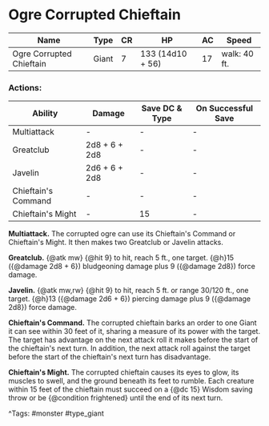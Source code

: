 # Ogre Corrupted Chieftain

| Name | Type | CR | HP | AC | Speed |
|------|------|----|----|----|-------|
| Ogre Corrupted Chieftain | Giant | 7 | 133 (14d10 + 56) | 17 | walk: 40 ft. |

### Actions:

| Ability | Damage | Save DC & Type | On Successful Save |
|---------|--------|----------------|--------------------|
| Multiattack | - | - | - |
| Greatclub | 2d8 + 6 + 2d8 | - | - |
| Javelin | 2d6 + 6 + 2d8 | - | - |
| Chieftain's Command | - | - | - |
| Chieftain's Might | - | 15 | - |


**Multiattack.** The corrupted ogre can use its Chieftain's Command or Chieftain's Might. It then makes two Greatclub or Javelin attacks.

**Greatclub.** {@atk mw} {@hit 9} to hit, reach 5 ft., one target. {@h}15 ({@damage 2d8 + 6}) bludgeoning damage plus 9 ({@damage 2d8}) force damage.

**Javelin.** {@atk mw,rw} {@hit 9} to hit, reach 5 ft. or range 30/120 ft., one target. {@h}13 ({@damage 2d6 + 6}) piercing damage plus 9 ({@damage 2d8}) force damage.

**Chieftain's Command.** The corrupted chieftain barks an order to one Giant it can see within 30 feet of it, sharing a measure of its power with the target. The target has advantage on the next attack roll it makes before the start of the chieftain's next turn. In addition, the next attack roll against the target before the start of the chieftain's next turn has disadvantage.

**Chieftain's Might.** The corrupted chieftain causes its eyes to glow, its muscles to swell, and the ground beneath its feet to rumble. Each creature within 15 feet of the chieftain must succeed on a {@dc 15} Wisdom saving throw or be {@condition frightened} until the end of its next turn.

^Tags: #monster #type_giant